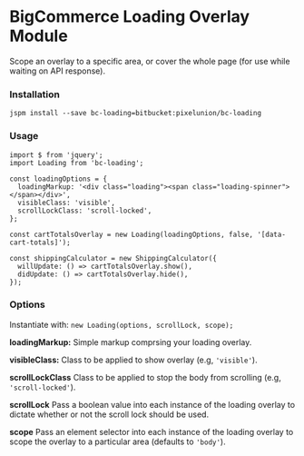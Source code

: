 # BigCommerce Loading Overlay Module

Scope an overlay to a specific area, or cover the whole page (for use while waiting on API response).

### Installation

```
jspm install --save bc-loading=bitbucket:pixelunion/bc-loading
```


### Usage

```
import $ from 'jquery';
import Loading from 'bc-loading';

const loadingOptions = {
  loadingMarkup: '<div class="loading"><span class="loading-spinner"></span></div>',
  visibleClass: 'visible',
  scrollLockClass: 'scroll-locked',
};

const cartTotalsOverlay = new Loading(loadingOptions, false, '[data-cart-totals]');

const shippingCalculator = new ShippingCalculator({
  willUpdate: () => cartTotalsOverlay.show(),
  didUpdate: () => cartTotalsOverlay.hide(),
});
```


### Options

Instantiate with:
`new Loading(options, scrollLock, scope);`

**loadingMarkup:** Simple markup comprsing your loading overlay.

**visibleClass:** Class to be applied to show overlay (e.g, `'visible'`).

**scrollLockClass** Class to be applied to stop the body from scrolling (e.g, `'scroll-locked'`).

**scrollLock** Pass a boolean value into each instance of the loading overlay to dictate whether or not the scroll lock should be used.

**scope** Pass an element selector into each instance of the loading overlay to scope the overlay to a particular area (defaults to `'body'`).
